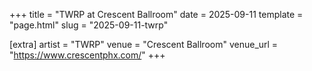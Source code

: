 +++
title = "TWRP at Crescent Ballroom"
date = 2025-09-11
template = "page.html"
slug = "2025-09-11-twrp"

[extra]
artist = "TWRP"
venue = "Crescent Ballroom"
venue_url = "https://www.crescentphx.com/"
+++
